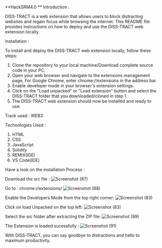 **HackSRM4.0
**
Introduction :

DISS-TRACT is a web extension that allows users to block distracting websites and regain focus while browsing the internet. This README file provides instructions on how to deploy and use the DISS-TRACT web extension locally.

Installation :

To install and deploy the DISS-TRACT web extension locally, follow these steps:

1. Clone the repository to your local machine/Download complete source code in your PC.
2. Open your web browser and navigate to the extensions management page, For Google Chrome, enter chrome://extensions in the address bar.
3. Enable developer mode in your browser's extension settings.
4. Click on the "Load unpacked" or "Load extension" button and select the DISS-TRACT folder that you downloaded/cloned in step 1.
5. The DISS-TRACT web extension should now be installed and ready to use.

Track used : WEB3

Technologies Used : 
1. HTML
2. CSS
3. JavaScript
4. Solidity
5. REMIX(IDE)
6. VS Code(IDE)



Have a look on the  installation Process :

Download the src file :
![Screenshot (87)](https://github.com/sushilpandeyy/HackSRM4.0/assets/116885079/083d927d-5a0e-4a07-aaca-deb3b58f80b1)



Go to : chrome://extensions/
![Screenshot (88)](https://github.com/sushilpandeyy/HackSRM4.0/assets/116885079/b8b754f3-ef26-47ad-8a45-074aa3dad7f0)



Enable the Developers Mode from the top right corner:
![Screenshot (83)](https://github.com/sushilpandeyy/HackSRM4.0/assets/116885079/f300473b-8a93-4511-a2a4-a70f5d2d6ce9)



Click on load Unpacked on the top left:
![Screenshot (83)](https://github.com/sushilpandeyy/HackSRM4.0/assets/116885079/4842cf67-94c2-4920-a5db-d5135cef91be)



Select the src folder after extracting the ZIP file:
![Screenshot (89)](https://github.com/sushilpandeyy/HackSRM4.0/assets/116885079/cd87ca23-122a-4e1e-a684-be05fddcd5e7)

The Extension is loaded sucessfully :
![Screenshot (91)](https://github.com/sushilpandeyy/HackSRM4.0/assets/116885079/51e6fc11-ce0d-4a56-b46b-8d0843d02e06)


With DISS-TRACT, you can say goodbye to distractions and hello to maximum productivity.
